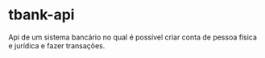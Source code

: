 # tbank-api
Api de um sistema bancário no qual é possível criar conta de pessoa física e jurídica e fazer transações.
